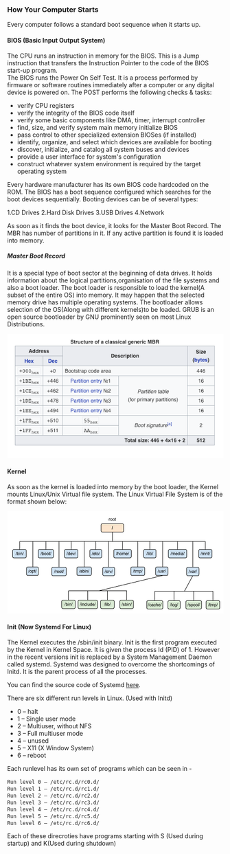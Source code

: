 ### How Your Computer Starts
Every computer follows a standard boot sequence when it starts up.

#### BIOS (Basic Input Output System)
The CPU runs an instruction in memory for the BIOS. This is a Jump instruction that transfers the Instruction Pointer to the code of the BIOS start-up program.  
The BIOS runs the Power On Self Test. It is a process performed by firmware or software routines immediately after a computer or any digital device is powered on. 
The POST performs the following checks & tasks: 

 - verify CPU registers
 - verify the integrity of the BIOS code itself
 - verify some basic components like DMA, timer, interrupt controller
 - find, size, and verify system main memory
initialize BIOS
 - pass control to other specialized extension BIOSes (if installed)
 - identify, organize, and select which devices are available for booting
 - discover, initialize, and catalog all system buses and devices
 - provide a user interface for system's configuration
 - construct whatever system environment is required by the target operating system

Every hardware manufacturer has its own BIOS code hardcoded on the ROM. 
The BIOS has a boot sequence configured which searches for the boot devices sequentially. 
Booting devices can be of several types:

1.CD Drives
2.Hard Disk Drives
3.USB Drives
4.Network

As soon as it finds the boot device, it looks for the Master Boot Record. The MBR has number of partitions in it. If any active partition is found it is loaded into memory.


##### Master Boot Record
It is a special type of boot sector at the beginning of data drives. It holds information about the logical partitions,organisation of the file systems and also a boot loader. The boot loader is responsible to load the kernel(A subset of the entire OS) into memory.
It may happen that the selected memory drive has multiple operating systems. The bootloader allows selection of the OS(Along with different kernels)to be loaded. GRUB is an open source bootloader by GNU prominently seen on most Linux Distributions. 

![Master Boot Record](mbr.png "Master Boot Record")

#### Kernel

As soon as the kernel is loaded into memory by the boot loader, the Kernel mounts Linux/Unix Virtual file system. 
The Linux Virtual File System is of the format shown below:

![Linux Virtual File System](lfs.png "Linux Virtual File System")

#### Init (Now Systemd For Linux)

The Kernel executes the /sbin/init binary. Init is the first program executed by the Kernel in Kernel Space. It is given the process Id (PID) of 1.
However in the recent versions init is replaced by a System Management Daemon called systemd. Systemd was designed to overcome the shortcomings of Initd. It is the parent process of all the processes.

You can find the source code of Systemd [here](https://github.com/systemd/systemd).

There are six different run levels in Linux. (Used with Initd)

* 0 – halt
* 1 – Single user mode
* 2 – Multiuser, without NFS
* 3 – Full multiuser mode
* 4 – unused
* 5 – X11 (X Window System)
* 6 – reboot

Each runlevel has its own set of programs which can be seen in - 

```
Run level 0 – /etc/rc.d/rc0.d/
Run level 1 – /etc/rc.d/rc1.d/
Run level 2 – /etc/rc.d/rc2.d/
Run level 3 – /etc/rc.d/rc3.d/
Run level 4 – /etc/rc.d/rc4.d/
Run level 5 – /etc/rc.d/rc5.d/
Run level 6 – /etc/rc.d/rc6.d/
```

Each of these direcroties have programs starting with S (Used during startup) and K(Used during shutdown)
